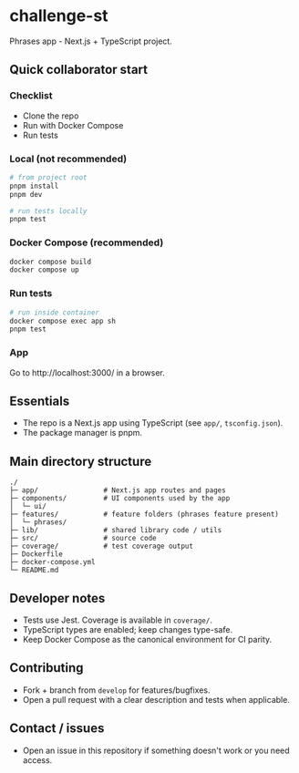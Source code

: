 # challenge-st

Phrases app - Next.js + TypeScript project.

## Quick collaborator start

### Checklist
- Clone the repo
- Run with Docker Compose
- Run tests

### Local (not recommended)

```bash
# from project root
pnpm install
pnpm dev

# run tests locally
pnpm test
```

### Docker Compose (recommended)

```bash
docker compose build
docker compose up
```

### Run tests

```bash
# run inside container
docker compose exec app sh
pnpm test
```
### App

Go to http://localhost:3000/ in a browser.

## Essentials
- The repo is a Next.js app using TypeScript (see `app/`, `tsconfig.json`).
- The package manager is pnpm.

## Main directory structure

```
./
├─ app/                # Next.js app routes and pages
├─ components/         # UI components used by the app
│  └─ ui/
├─ features/           # feature folders (phrases feature present)
│  └─ phrases/
├─ lib/                # shared library code / utils
├─ src/                # source code
├─ coverage/           # test coverage output
├─ Dockerfile
├─ docker-compose.yml
└─ README.md
```

## Developer notes
- Tests use Jest. Coverage is available in `coverage/`.
- TypeScript types are enabled; keep changes type-safe.
- Keep Docker Compose as the canonical environment for CI parity.

## Contributing
- Fork + branch from `develop` for features/bugfixes.
- Open a pull request with a clear description and tests when applicable.

## Contact / issues
- Open an issue in this repository if something doesn't work or you need access.